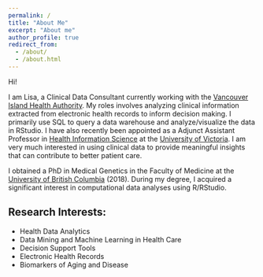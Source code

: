 ```yaml
---
permalink: /
title: "About Me"
excerpt: "About me"
author_profile: true
redirect_from: 
  - /about/
  - /about.html
---
```


Hi! 

I am Lisa, a Clinical Data Consultant currently working with the [Vancouver Island Health Authority](https://www.islandhealth.ca/). My roles involves analyzing clinical information extracted from electronic health records to inform decision making. I primarily use SQL to query a data warehouse and analyze/visualize the data in RStudio. I have also recently been appointed as a Adjunct Assistant Professor in [Health Information Science](https://www.uvic.ca/hsd/hinf/index.php) at the [University of Victoria](https://www.uvic.ca/). I am very much interested in using clinical data to provide meaningful insights that can contribute to better patient care. 

I obtained a PhD in Medical Genetics in the Faculty of Medicine at the [University of British Columbia](https://www.ubc.ca/) (2018). During my degree, I acquired a significant interest in computational data analyses using R/RStudio. 

## Research Interests:
* Health Data Analytics
* Data Mining and Machine Learning in Health Care
* Decision Support Tools 
* Electronic Health Records
* Biomarkers of Aging and Disease

